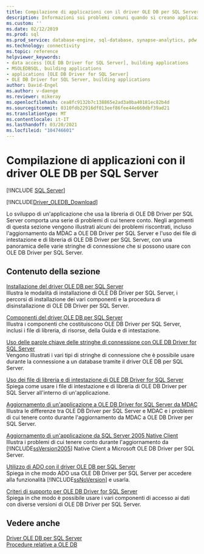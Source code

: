 ```yaml
---
title: Compilazione di applicazioni con il driver OLE DB per SQL Server
description: Informazioni sui problemi comuni quando si creano applicazioni con OLE DB Driver per SQL Server e che cosa aspettarsi quando si esegue l'aggiornamento a una versione precedente di OLE DB Driver.
ms.custom: ''
ms.date: 02/12/2019
ms.prod: sql
ms.prod_service: database-engine, sql-database, synapse-analytics, pdw
ms.technology: connectivity
ms.topic: reference
helpviewer_keywords:
- data access [OLE DB Driver for SQL Server], building applications
- MSOLEDBSQL, building applications
- applications [OLE DB Driver for SQL Server]
- OLE DB Driver for SQL Server, building applications
author: David-Engel
ms.author: v-daenge
ms.reviewer: mikeray
ms.openlocfilehash: cea8fc9132b7c138865e2ad3a0ba40181ec82b4d
ms.sourcegitcommit: 0310fdb22916df013eef86fee44e660dbf39ad21
ms.translationtype: MT
ms.contentlocale: it-IT
ms.lasthandoff: 03/20/2021
ms.locfileid: "104746601"
---
```

# <a name="building-applications-with-ole-db-driver-for-sql-server"></a>Compilazione di applicazioni con il driver OLE DB per SQL Server
[!INCLUDE [SQL Server](../../../includes/applies-to-version/sql-asdb-asdbmi-asa-pdw.md)]

[!INCLUDE[Driver_OLEDB_Download](../../../includes/driver_oledb_download.md)]

  Lo sviluppo di un'applicazione che usa la libreria di OLE DB Driver per SQL Server comporta una serie di problemi di cui tenere conto. Negli argomenti di questa sezione vengono illustrati alcuni dei problemi riscontrati, incluso l'aggiornamento da MDAC a OLE DB Driver per SQL Server e l'uso dei file di intestazione e di libreria di OLE DB Driver per SQL Server, con una panoramica delle varie stringhe di connessione che si possono usare con OLE DB Driver per SQL Server.  

## <a name="in-this-section"></a>Contenuto della sezione  
 [Installazione del driver OLE DB per SQL Server](../../oledb/applications/installing-oledb-driver-for-sql-server.md)  
 Illustra le modalità di installazione di OLE DB Driver per SQL Server, i percorsi di installazione dei vari componenti e la procedura di disinstallazione di OLE DB Driver per SQL Server.  

 [Componenti del driver OLE DB per SQL Server](../../oledb/applications/components-of-oledb-driver-for-sql-server.md)  
 Illustra i componenti che costituiscono OLE DB Driver per SQL Server, inclusi i file di libreria, di risorse, della Guida e di intestazione.  

 [Uso delle parole chiave delle stringhe di connessione con OLE DB Driver for SQL Server](../../oledb/applications/using-connection-string-keywords-with-oledb-driver-for-sql-server.md)  
 Vengono illustrati i vari tipi di stringhe di connessione che è possibile usare durante la connessione a un database tramite il driver OLE DB per SQL Server.  

 [Uso dei file di libreria e di intestazione di OLE DB Driver for SQL Server](../../oledb/applications/using-the-oledb-driver-for-sql-server-header-and-library-files.md)  
 Spiega come usare i file di intestazione e di libreria di OLE DB Driver per SQL Server all'interno di un'applicazione.  

 [Aggiornamento di un'applicazione a OLE DB Driver for SQL Server da MDAC](../../oledb/applications/updating-an-application-to-oledb-driver-for-sql-server-from-mdac.md)  
 Illustra le differenze tra OLE DB Driver per SQL Server e MDAC e i problemi di cui tenere conto durante l'aggiornamento da MDAC a OLE DB Driver per SQL Server.  

 [Aggiornamento di un'applicazione da SQL Server 2005 Native Client](../../oledb/applications/updating-an-application-from-sql-server-2005-native-client.md)  
 Illustra i problemi di cui tenere conto durante l'aggiornamento da [!INCLUDE[ssVersion2005](../../../includes/ssversion2005-md.md)] Native Client a Microsoft OLE DB Driver per SQL Server.  

 [Utilizzo di ADO con il driver OLE DB per SQL Server](../../oledb/applications/using-ado-with-oledb-driver-for-sql-server.md)  
 Spiega in che modo ADO usa OLE DB Driver per SQL Server per accedere alla funzionalità [!INCLUDE[ssNoVersion](../../../includes/ssnoversion-md.md)] e usarla.  

 [Criteri di supporto per OLE DB Driver for SQL Server](../../oledb/applications/support-policies-for-oledb-driver-for-sql-server.md)  
 Spiega in che modo è possibile usare i vari componenti di accesso ai dati con diverse versioni di OLE DB Driver per SQL Server.  

## <a name="see-also"></a>Vedere anche  
 [Driver OLE DB per SQL Server](../../oledb/oledb-driver-for-sql-server.md)     
 [Procedure relative a OLE DB](../../oledb/ole-db-how-to/ole-db-how-to-topics.md)  
